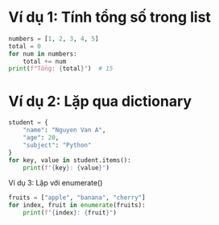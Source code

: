 # Ví dụ 1: Tính tổng số trong list

```python
numbers = [1, 2, 3, 4, 5]
total = 0
for num in numbers:
    total += num
print(f"Tổng: {total}")  # 15
```

# Ví dụ 2: Lặp qua dictionary

```python
student = {
    "name": "Nguyen Van A",
    "age": 20,
    "subject": "Python"
}
for key, value in student.items():
    print(f"{key}: {value}")
```

Ví dụ 3: Lặp với enumerate()

```python
fruits = ["apple", "banana", "cherry"]
for index, fruit in enumerate(fruits):
    print(f"{index}: {fruit}")
```
